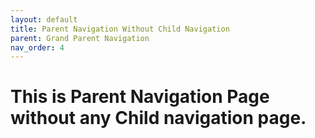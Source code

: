 ```yaml
---
layout: default
title: Parent Navigation Without Child Navigation
parent: Grand Parent Navigation
nav_order: 4
---
```


# This is Parent Navigation Page without any Child navigation page. #